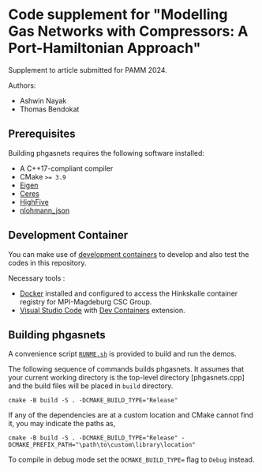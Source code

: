 # Code supplement for "Modelling Gas Networks with Compressors: A Port-Hamiltonian Approach"

Supplement to article submitted for PAMM 2024.

Authors:
  - Ashwin Nayak
  - Thomas Bendokat

## Prerequisites

Building phgasnets requires the following software installed:

* A C++17-compliant compiler
* CMake `>= 3.9`
* [Eigen](https://gitlab.com/libeigen/eigen)
* [Ceres](http://ceres-solver.org/)
* [HighFive](https://bluebrain.github.io/HighFive/)
* [nlohmann_json](https://github.com/nlohmann/json)


## Development Container

You can make use of [development containers](https://containers.dev/) to develop and also test the codes in this repository.

Necessary tools :

- [Docker](https://docs.docker.com/engine/install/) installed and configured to access the Hinkskalle container registry for MPI-Magdeburg CSC Group.
- [Visual Studio Code](https://code.visualstudio.com/) with [Dev Containers](https://marketplace.visualstudio.com/items?itemName=ms-vscode-remote.remote-containers) extension.


## Building phgasnets

A convenience script [`RUNME.sh`](README.md) is provided to build and run the demos.

The following sequence of commands builds phgasnets.
It assumes that your current working directory is the top-level directory [phgasnets.cpp] and the build files will be placed in `build` directory.

```
cmake -B build -S . -DCMAKE_BUILD_TYPE="Release"
```

If any of the dependencies are at a custom location and CMake cannot find it, you may indicate the paths as,

```
cmake -B build -S . -DCMAKE_BUILD_TYPE="Release" -DCMAKE_PREFIX_PATH="\path\to\custom\library\location"
```

To compile in debug mode set the `DCMAKE_BUILD_TYPE=` flag to `Debug` instead.

